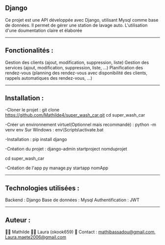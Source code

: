 ## Django

Ce projet est une API développée avec Django, utilisant Mysql comme base de données. Il permet de gérer une station de lavage auto. L'utilisation d'une  doumentation claire et élaborée

---

## Fonctionalités : 

Gestion des clients (ajout, modification, suppression, liste)
Gestion des services (ajout, modification, suppression, liste, ...)
Planification des rendez-vous (planning des rendez-vous avec disponibilité des clients, rappels automatiques des rendez-vous, ...)

---

## Installation : 

-Cloner le projet : 
git clone https://github.com/Mathilde4/super_wash_car.git
cd super_wash_car

-Créer un environnement virtuel(Optionnel mais recommandé) :
python -m venv env
Sur Windows : env\Scripts\activate.bat

-Installation : 
pip install django

-Création du projet :
django-admin startproject nomduprojet

cd super_wash_car

-Création de l'app
py manage.py startapp nomApp

---

## Technologies utilisées : 
Backend : Django
Base de données : Mysql
Authentification :  JWT

---

## Auteur : 
👨‍💻 Mathilde
👨‍💻 Laura (okook659)
📧 Contact : mathibassadou@gmail.com, Laura.maete2006@gmail.com




